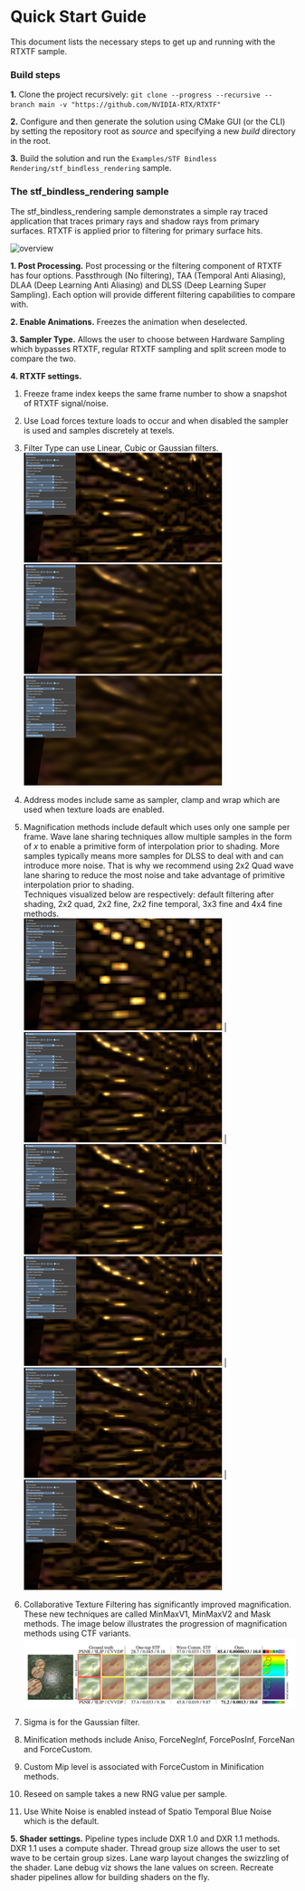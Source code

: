 # Quick Start Guide

This document lists the necessary steps to get up and running with the RTXTF sample.


### Build steps

**1.** Clone the project recursively:
    ```
    git clone --progress --recursive --branch main -v "https://github.com/NVIDIA-RTX/RTXTF"
    ```

**2.** Configure and then generate the solution using CMake GUI (or the CLI) by setting the repository root as _source_ and specifying a new _build_ directory in the root.

**3.** Build the solution and run the `Examples/STF Bindless Rendering/stf_bindless_rendering` sample.

### The stf_bindless_rendering sample
The stf_bindless_rendering sample demonstrates a simple ray traced application that traces primary rays and shadow rays from primary surfaces.  RTXTF is applied prior to filtering for primary surface hits.

![overview](images/stf_ui.png)

**1. Post Processing.** Post processing or the filtering component of RTXTF has four options.  Passthrough (No filtering), TAA (Temporal Anti Aliasing), DLAA (Deep Learning Anti Aliasing) and DLSS (Deep Learning Super Sampling).  Each option will provide different filtering capabilities to compare with.

**2. Enable Animations.** Freezes the animation when deselected.

**3. Sampler Type.** Allows the user to choose between Hardware Sampling which bypasses RTXTF, regular RTXTF sampling and split screen mode to compare the two.

**4. RTXTF settings.**
  1. Freeze frame index keeps the same frame number to show a snapshot of RTXTF signal/noise.<br/>
  2. Use Load forces texture loads to occur and when disabled the sampler is used and samples discretely at texels.<br/>
  3. Filter Type can use Linear, Cubic or Gaussian filters.<br/>
  ![Texture 2D Linear Filter Magnification](images/LinearFilterType.png) ![Texture 2D Cubic Filter Magnification](images/CubicFilterType.png) ![Texture 2D Gaussian Filter Magnification](images/GaussianFilterType.png)
  4. Address modes include same as sampler, clamp and wrap which are used when texture loads are enabled.<br/>
  5. Magnification methods include default which uses only one sample per frame. Wave lane sharing techniques allow multiple samples in the form of *x* to enable a primitive form of interpolation prior to shading. More samples typically means more samples for DLSS to deal with and can introduce more noise.  That is why we recommend using 2x2 Quad wave lane sharing to reduce the most noise and take advantage of primitive interpolation prior to shading.<br/>
	 Techniques visualized below are respectively: default filtering after shading, 2x2 quad, 2x2 fine, 2x2 fine temporal, 3x3 fine and 4x4 fine methods.<br/>
	![Default Mag Method](images/defaultMagMethod.png) | ![2x2 Quad Mag Method](images/2x2QuadMagMethod.png) | ![2x2 Fine Mag Method](images/2x2FineMagMethod.png)
	![2x2 Fine Temporal Mag Method](images/2x2FineTemporalMagMethod.png) | ![3x3 Fine ALU Mag Method](images/3x3FineALUMagMethod.png) | ![4x4 Fine Mag Method](images/4x4FineMagMethod.png)
	
  6. Collaborative Texture Filtering has significantly improved magnification.  These new techniques are called MinMaxV1, MinMaxV2 and Mask methods.  The image below illustrates the progression of magnification methods using CTF variants.<br/>
	![CTF2](images/CTF.png)
  7. Sigma is for the Gaussian filter.<br/>
  8. Minification methods include Aniso, ForceNegInf, ForcePosInf, ForceNan and ForceCustom.<br/>
  9. Custom Mip level is associated with ForceCustom in Minification methods.<br/>
  10. Reseed on sample takes a new RNG value per sample.<br/>
  11. Use White Noise is enabled instead of Spatio Temporal Blue Noise which is the default.<br/>

**5. Shader settings.** Pipeline types include DXR 1.0 and DXR 1.1 methods.  DXR 1.1 uses a compute shader.  Thread group size allows the user to set wave to be certain group sizes.  Lane warp layout changes the swizzling of the shader.  Lane debug viz shows the lane values on screen.  Recreate shader pipelines allow for building shaders on the fly.